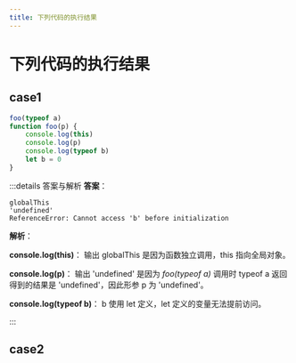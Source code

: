 ```yaml
---
title: 下列代码的执行结果
---
```


# 下列代码的执行结果

## case1
```js
foo(typeof a)
function foo(p) {
	console.log(this)
	console.log(p)
	console.log(typeof b)
	let b = 0
}
```

:::details 答案与解析
**答案**：
```
globalThis 
'undefined' 
ReferenceError: Cannot access 'b' before initialization
```

**解析**：

**console.log(this)**： 输出 globalThis 是因为函数独立调用，this 指向全局对象。

**console.log(p)**： 输出 'undefined' 是因为 *foo(typeof a)* 调用时 typeof a 返回得到的结果是 'undefined'，因此形参 p 为 'undefined'。

**console.log(typeof b)**： b 使用 let 定义，let 定义的变量无法提前访问。

:::

## case2